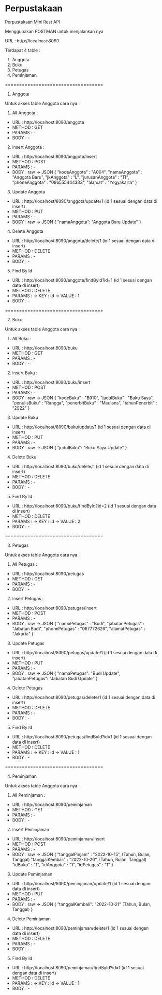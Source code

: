 # Perpustakaan
Perpustakaan Mini Rest API

Menggunakan POSTMAN untuk menjalankan nya

URL : http://localhost:8090

Terdapat 4 table :
1. Anggota
2. Buku
3. Petugas
4. Peminjaman

===================================

1. Anggota

Untuk akses table Anggota cara nya :
1. All Anggota : 
- URL : http://localhost:8090/anggota
- METHOD : GET
- PARAMS : -
- BODY : -

2. Insert Anggota :
- URL : http://localhost:8090/anggota/insert
- METHOD : POST
- PARAMS : -
- BODY : raw -> JSON
{
    "kodeAnggota" : "A004",
    "namaAnggota" : "Anggota Baru",
    "jkAnggota" : "L",
    "jurusanAnggota" : "TI",
    "phoneAnggota" : "086555444333",
    "alamat" : "Yogyakarta" 
}

3. Update Anggota
- URL : http://localhost/8090/anggota/update/1 (id 1 sesuai dengan data di insert)
- METHOD : PUT
- PARAMS : -
- BODY : raw -> JSON
{
    "namaAnggota": "Anggota Baru Update"
}

4. Delete Anggota
- URL : http://localhost:8090/anggota/delete/1 (id 1 sesuai dengan data di insert)
- METHOD : DELETE
- PARAMS : -
- BODY : -

5. Find By Id
- URL : http://localhost:8090/anggota/findById?id=1 (id 1 sesuai dengan data di insert)
- METHOD : DELETE
- PARAMS : 
    -> KEY : id 
    -> VALUE : 1
- BODY : -

===================================

2. Buku

Untuk akses table Anggota cara nya :
1. All Buku : 
- URL : http://localhost:8090/buku
- METHOD : GET
- PARAMS : -
- BODY : -

2. Insert Buku :
- URL : http://localhost:8090/buku/insert
- METHOD : POST
- PARAMS : -
- BODY : raw -> JSON
{
    "kodeBuku" : "B010",
    "judulBuku" : "Buku Saya",
    "penulisBuku" : "Rangga",
    "penerbitBuku" : "Maulana",
    "tahunPenerbit" : "2022"
}

3. Update Buku
- URL : http://localhost/8090/buku/update/1 (id 1 sesuai dengan data di insert)
- METHOD : PUT
- PARAMS : -
- BODY : raw -> JSON
{
    "judulBuku": "Buku Saya Update"
}

4. Delete Buku
- URL : http://localhost:8090/buku/delete/1 (id 1 sesuai dengan data di insert)
- METHOD : DELETE
- PARAMS : -
- BODY : -

5. Find By Id
- URL : http://localhost:8090/buku/findById?id=2 (id 1 sesuai dengan data di insert)
- METHOD : DELETE
- PARAMS : 
    -> KEY : id 
    -> VALUE : 2
- BODY : -

===================================

3. Petugas

Untuk akses table Anggota cara nya :
1. All Petugas : 
- URL : http://localhost:8090/petugas
- METHOD : GET
- PARAMS : -
- BODY : -

2. Insert Petugas :
- URL : http://localhost:8090/petugas/insert
- METHOD : POST
- PARAMS : -
- BODY : raw -> JSON
{
    "namaPetugas" : "Budi",
    "jabatanPetugas" : "Jabatan Budi",
    "phonePetugas" : "087772626",
    "alamatPetugas" : "Jakarta"
}

3. Update Petugas
- URL : http://localhost/8090/petugas/update/1 (id 1 sesuai dengan data di insert)
- METHOD : PUT
- PARAMS : -
- BODY : raw -> JSON
{
    "namaPetugas": "Budi Update",
    "jabatanPetugas": "Jabatan Budi Update"
}

4. Delete Petugas
- URL : http://localhost:8090/petugas/delete/1 (id 1 sesuai dengan data di insert)
- METHOD : DELETE
- PARAMS : -
- BODY : -

5. Find By Id
- URL : http://localhost:8090/petugas/findById?id=1 (id 1 sesuai dengan data di insert)
- METHOD : DELETE
- PARAMS : 
    -> KEY : id 
    -> VALUE : 1
- BODY : -

===================================

4. Peminjaman

Untuk akses table Anggota cara nya :
1. All Peminjaman : 
- URL : http://localhost:8090/peminjaman
- METHOD : GET
- PARAMS : -
- BODY : -

2. Insert Peminjaman :
- URL : http://localhost:8090/peminjaman/insert
- METHOD : POST
- PARAMS : -
- BODY : raw -> JSON
{
    "tanggalPinjam" : "2022-10-15", (Tahun, Bulan, Tanggal)
    "tanggalKembali" : "2022-10-20", (Tahun, Bulan, Tanggal)
    "idBuku" : "1",
    "idAnggota" : "1",
    "idPetugas" : "1"
}

3. Update Peminjaman
- URL : http://localhost/8090/peminjaman/update/1 (id 1 sesuai dengan data di insert)
- METHOD : PUT
- PARAMS : -
- BODY : raw -> JSON
{
    "tanggalKembali": "2022-10-21" (Tahun, Bulan, Tanggal)
}

4. Delete Peminjaman
- URL : http://localhost:8090/peminjaman/delete/1 (id 1 sesuai dengan data di insert)
- METHOD : DELETE
- PARAMS : -
- BODY : -

5. Find By Id
- URL : http://localhost:8090/peminjaman/findById?id=1 (id 1 sesuai dengan data di insert)
- METHOD : DELETE
- PARAMS : 
    -> KEY : id 
    -> VALUE : 1
- BODY : -
